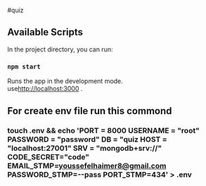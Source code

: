 #quiz

## Available Scripts

In the project directory, you can run:

### `npm start`

Runs the app in the development mode.\
use[http://localhost:3000](http://localhost:3000) .

## For create env file run this commond

### touch .env && echo 'PORT = 8000 USERNAME = "root" PASSWORD = "password" DB = "quiz HOST = "localhost:27001" SRV = "mongodb+srv://" CODE_SECRET="code" EMAIL_STMP=youssefelhaimer8@gmail.com PASSWORD_STMP=--pass PORT_STMP=434' > .env
